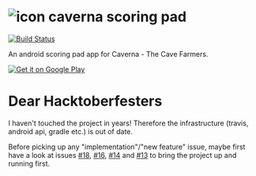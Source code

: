 # ![icon](https://github.com/raphaelmeyer/caverna/raw/master/icon.png) caverna scoring pad

[![Build Status](https://secure.travis-ci.org/raphaelmeyer/caverna.png?branch=master)](http://travis-ci.org/raphaelmeyer/caverna)

An android scoring pad app for Caverna - The Cave Farmers.

[![Get it on Google Play](https://github.com/raphaelmeyer/caverna/raw/master/en_generic_rgb_wo_45.png)](https://play.google.com/store/apps/details?id=ch.quazz.caverna)

# Dear Hacktoberfesters

I haven't touched the project in years!
Therefore the infrastructure (travis, android api, gradle etc.) is out of date.

Before picking up any "implementation"/"new feature" issue, maybe first have a look at issues
[#18](https://github.com/raphaelmeyer/caverna/issues/18),
[#16](https://github.com/raphaelmeyer/caverna/issues/16),
[#14](https://github.com/raphaelmeyer/caverna/issues/14) and
[#13](https://github.com/raphaelmeyer/caverna/issues/13)
to bring the project up and running first. 
